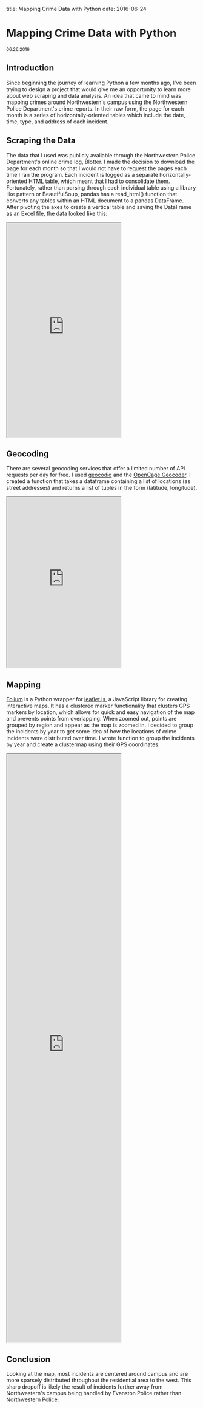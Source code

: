 title: Mapping Crime Data with Python
date: 2016-06-24

<h1 class='post-title'>Mapping Crime Data with Python</h1>
<small>06.26.2016</small>

<h2>Introduction</h2>

Since beginning the journey of learning Python a few months ago, I've been trying to design a project that would give me an opportunity to learn more about web scraping and data analysis. An idea that came to mind was mapping crimes around Northwestern's campus using the Northwestern Police Department's crime reports. In their raw form, the page for each month is a series of horizontally-oriented tables which include the date, time, type, and address of each incident.


<h2>Scraping the Data</h2>

The data that I used was publicly available through the Northwestern Police Department's online crime log, Blotter. I made the decision to download the page for each month so that I would not have to request the pages each time I ran the program. Each incident is logged as a separate horizontally-oriented HTML table, which meant that I had to consolidate them. Fortunately, rather than parsing through each individual table using a library like pattern or BeautifulSoup, pandas has a read_html() function that converts any tables within an HTML document to a pandas DataFrame. After pivoting the axes to create a vertical table and saving the DataFrame as an Excel file, the data looked like this:

<div class='notebook-container'>
  <iframe class='notebook' src="https://s3.amazonaws.com/iframes00012/frames/data.html" style='height:565px;'></iframe>
</div>

<h2>Geocoding</h2>

There are several geocoding services that offer a limited number of API requests per day for free. I used <a href="https://geocod.io/">geocodio</a> and the <a href="https://geocoder.opencagedata.com/">OpenCage Geocoder</a>. I created a function that takes a dataframe containing a list of locations (as street addresses) and returns a list of tuples in the form (latitude, longitude).

<div class='notebook-container'>
  <iframe class='notebook' src='https://s3.amazonaws.com/iframes00012/frames/geocode.html' style='height:450px;'></iframe>
</div>

<h2>Mapping</h2>

<a href='https://github.com/python-visualization/folium'>Folium</a> is a Python wrapper for <a href='http://http://leafletjs.com/'>leaflet.js</a>, a JavaScript library for creating interactive maps. It has a clustered marker functionality that clusters GPS markers by location, which allows for quick and easy navigation of the map and prevents points from overlapping. When zoomed out, points are grouped by region and appear as the map is zoomed in. I decided to group the incidents by year to get some idea of how the locations of crime incidents were distributed over time. I wrote function to group the incidents by year and create a clustermap using their GPS coordinates.

<div class='notebook-container'>
  <iframe class='notebook' src='https://s3.amazonaws.com/iframes00012/frames/map.html' style='height: 1550px;'></iframe>
</div>

<h2>Conclusion</h2>
Looking at the map, most incidents are centered around campus and are more sparsely distributed throughout the residential area to the west. This sharp dropoff is likely the result of incidents further away from Northwestern's campus being handled by Evanston Police rather than Northwestern Police.
